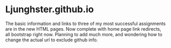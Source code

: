 # Ljunghster.github.io
The basic information and links to three of my most successful assignments are in the new HTML pages. Now complete with home page link redirects, all bootstrap right now. Planning to add much more, and wondering how to change the actual url to exclude github info.